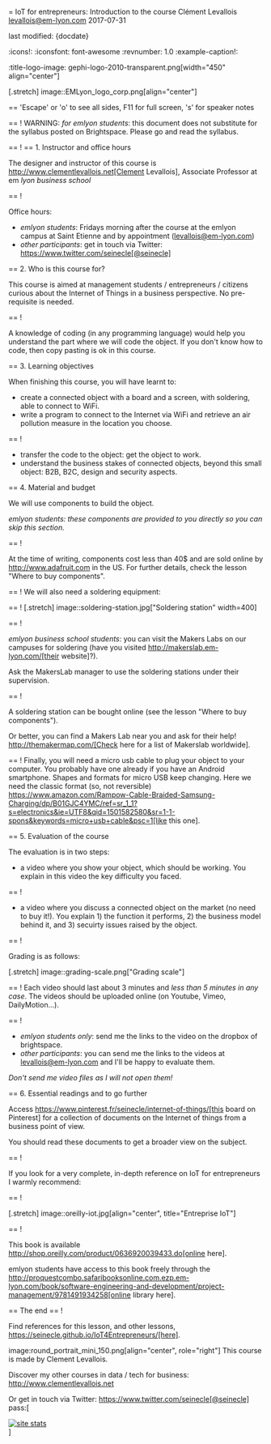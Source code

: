= IoT for entrepreneurs: Introduction to the course
Clément Levallois <levallois@em-lyon.com>
2017-07-31

last modified: {docdate}

:icons!:
:iconsfont:   font-awesome
:revnumber: 1.0
:example-caption!:

:title-logo-image: gephi-logo-2010-transparent.png[width="450" align="center"]

[.stretch]
image::EMLyon_logo_corp.png[align="center"]


==  'Escape' or 'o' to see all sides, F11 for full screen, 's' for speaker notes

==  !
WARNING: *for emlyon students*: this document does not substitute for the syllabus posted on Brightspace. Please go and read the syllabus.

==  !
==  1. Instructor and office hours

The designer and instructor of this course is http://www.clementlevallois.net[Clement Levallois], Associate Professor at em *lyon business school*

==  !

Office hours:

- *emlyon students*: Fridays morning after the course at the emlyon campus at Saint Etienne and by appointment (levallois@em-lyon.com)
- *other participants*: get in touch via Twitter: https://www.twitter.com/seinecle[@seinecle]


==  2. Who is this course for?

This course is aimed at management students / entrepreneurs / citizens curious about the Internet of Things in a business perspective.
No pre-requisite is needed.

==  !

A knowledge of coding (in any programming language) would help you understand the part where we will code the object.
If you don't know how to code, then copy pasting is ok in this course.


==  3. Learning objectives

When finishing this course, you will have learnt to:

- create a connected object with a board and a screen, with soldering, able to connect to WiFi.
- write a program to connect to the Internet via WiFi and retrieve an air pollution measure in the location you choose.

==  !

- transfer the code to the object: get the object to work.
- understand the business stakes of connected objects, beyond this small object: B2B, B2C, design and security aspects.

==  4. Material and budget

We will use components to build the object.

*emlyon students: these components are provided to you directly so you can skip this section.*

==  !

At the time of writing, components cost less than 40$ and are sold online by http://www.adafruit.com in the US.
For further details, check the lesson "Where to buy components".

==  !
We will also need a soldering equipment:

==  !
[.stretch]
image::soldering-station.jpg["Soldering station" width=400]



==  !

*emlyon business school students*: you can visit the Makers Labs on our campuses for soldering (have you visited http://makerslab.em-lyon.com/[their website]?).

Ask the MakersLab manager to use the soldering stations under their supervision.

==  !

A soldering station can be bought online (see the lesson "Where to buy components").

Or better, you can find a Makers Lab near you and ask for their help! http://themakermap.com/[Check here for a list of Makerslab worldwide].

==  !
Finally, you will need a micro usb cable to plug your object to your computer. You probably have one already if you have an Android smartphone. Shapes and formats for micro USB keep changing. Here we need the classic format (so, not reversible) https://www.amazon.com/Rampow-Cable-Braided-Samsung-Charging/dp/B01GJC4YMC/ref=sr_1_1?s=electronics&ie=UTF8&qid=1501582580&sr=1-1-spons&keywords=micro+usb+cable&psc=1[like this one].

==  5. Evaluation of the course

The evaluation is in two steps:

- a video where you show your object, which should be working. You explain in this video the key difficulty you faced.

==  !
- a video where you discuss a connected object on the market (no need to buy it!). You explain 1) the function it performs, 2) the business model behind it, and 3) secuirty issues raised by the object.

==  !


Grading is as follows:

[.stretch]
image::grading-scale.png["Grading scale"]



==  !
Each video should last about 3 minutes and *less than 5 minutes in any case*.
The videos should be uploaded online (on Youtube, Vimeo, DailyMotion...).

==  !
- *emlyon students only*: send me the links to the video on the dropbox of brightspace.
- *other participants*: you can send me the links to the videos at levallois@em-lyon.com and I'll be happy to evaluate them.

*Don't send me video files as I will not open them!*


==  6. Essential readings and to go further

Access https://www.pinterest.fr/seinecle/internet-of-things/[this board on Pinterest] for a collection of documents on the Internet of things from a business point of view.

You should read these documents to get a broader view on the subject.

==  !

If you look for a very complete, in-depth reference on IoT for entrepreneurs I warmly recommend:

==  !

[.stretch]
image::oreilly-iot.jpg[align="center", title="Entreprise IoT"]


==  !

This book is available http://shop.oreilly.com/product/0636920039433.do[online here].

emlyon students have access to this book freely through the http://proquestcombo.safaribooksonline.com.ezp.em-lyon.com/book/software-engineering-and-development/project-management/9781491934258[online library here].

==  The end
==  !

Find references for this lesson, and other lessons, https://seinecle.github.io/IoT4Entrepreneurs/[here].

image:round_portrait_mini_150.png[align="center", role="right"]
This course is made by Clement Levallois.

Discover my other courses in data / tech for business: http://www.clementlevallois.net

Or get in touch via Twitter: https://www.twitter.com/seinecle[@seinecle]
pass:[    <!-- Start of StatCounter Code for Default Guide -->
    <script type="text/javascript">
        var sc_project = 11410058;
        var sc_invisible = 1;
        var sc_security = "11410058";
        var scJsHost = (("https:" == document.location.protocol) ?
            "https://secure." : "http://www.");
        document.write("<sc" + "ript type='text/javascript' src='" +
            scJsHost +
            "statcounter.com/counter/counter.js'></" + "script>");
    </script>
    <noscript><div class="statcounter"><a title="site stats"
    href="http://statcounter.com/" target="_blank"><img
    class="statcounter"
    src="//c.statcounter.com/11410058/0/11410058/1/" alt="site
    stats"></a></div></noscript>
    <!-- End of StatCounter Code for Default Guide -->]
